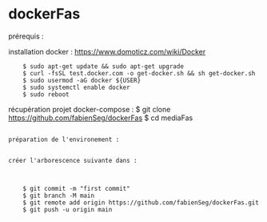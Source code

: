 # dockerFas


prérequis :

installation docker : https://www.domoticz.com/wiki/Docker
```	
	$ sudo apt-get update && sudo apt-get upgrade 
	$ curl -fsSL test.docker.com -o get-docker.sh && sh get-docker.sh 
	$ sudo usermod -aG docker ${USER} 
	$ sudo systemctl enable docker 
	$ sudo reboot
```

récupération projet docker-compose :
	$ git clone https://github.com/fabienSeg/dockerFas
	$ cd mediaFas
```

préparation de l'environement :
```
```

créer l'arborescence suivante dans :
```
```


	$ git commit -m "first commit"
	$ git branch -M main
	$ git remote add origin https://github.com/fabienSeg/dockerFas.git
	$ git push -u origin main

